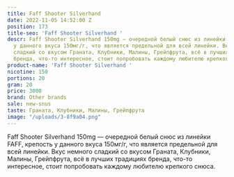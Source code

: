 ```yaml
---
title: Faff Shooter Silverhand
date: 2022-11-05 14:52:00 Z
position: 173
title-seo: 'Faff Shooter Silverhand '
descr: Faff Shooter Silverhand 150mg — очередной белый снюс из линейки FAFF, крепость
  у данного вкуса 150мг/г, что является предельной для всей линейки. Вкус немного
  сладкий со вкусом Граната, Клубники, Малины, Грейпфрута, всё в лучших традициях
  бренда, что-то интересное, стоит попробовать каждому любителю крепкого снюса.
product-name: 'Faff Shooter Silverhand '
nicotine: 150
portions: 20
gram: 20
price: 3000
brand: Other brands
sale: new-snus
taste: Граната, Клубники, Малины, Грейпфрута
image: "/uploads/3-8f9a04.png"
---
```


Faff Shooter Silverhand 150mg — очередной белый снюс из линейки FAFF, крепость у данного вкуса 150мг/г, что является предельной для всей линейки. Вкус немного сладкий со вкусом Граната, Клубники, Малины, Грейпфрута, всё в лучших традициях бренда, что-то интересное, стоит попробовать каждому любителю крепкого снюса.